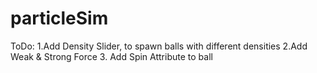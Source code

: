 ﻿# particleSim

ToDo:
1.Add Density Slider, to spawn balls with different densities
2.Add Weak & Strong Force
3. Add Spin Attribute to ball
